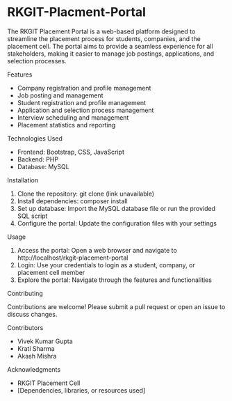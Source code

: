 # RKGIT-Placment-Portal

The RKGIT Placement Portal is a web-based platform designed to streamline the placement process for students, companies, and the placement cell. The portal aims to provide a seamless experience for all stakeholders, making it easier to manage job postings, applications, and selection processes.

Features

- Company registration and profile management
- Job posting and management
- Student registration and profile management
- Application and selection process management
- Interview scheduling and management
- Placement statistics and reporting

Technologies Used

- Frontend: Bootstrap, CSS, JavaScript
- Backend: PHP
- Database: MySQL

Installation

1. Clone the repository: git clone (link unavailable)
2. Install dependencies: composer install
3. Set up database: Import the MySQL database file or run the provided SQL script
4. Configure the portal: Update the configuration files with your settings

Usage

1. Access the portal: Open a web browser and navigate to http://localhost/rkgit-placement-portal
2. Login: Use your credentials to login as a student, company, or placement cell member
3. Explore the portal: Navigate through the features and functionalities

Contributing

Contributions are welcome! Please submit a pull request or open an issue to discuss changes.


Contributors

- Vivek Kumar Gupta
- Krati Sharma
- Akash Mishra

Acknowledgments

- RKGIT Placement Cell
- [Dependencies, libraries, or resources used]


